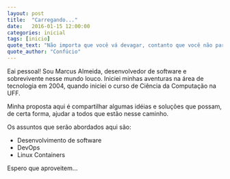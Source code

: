```yaml
---
layout: post
title:  "Carregando..."
date:   2016-01-15 12:00:00
categories: inicial
tags: [inicio]
quote_text: "Não importa que você vá devagar, contanto que você não pare."
quote_author: "Confúcio"
---
```


Eai pessoal! Sou Marcus Almeida, desenvolvedor de software e sobrevivente nesse mundo louco. Iniciei minhas aventuras na área de tecnologia em 2004, quando iniciei o curso de Ciência da Computação na UFF. 

Minha proposta aqui é compartilhar algumas idéias e soluções que possam, de certa forma, ajudar a todos que estão nesse caminho.

Os assuntos que serão abordados aqui são:

- Desenvolvimento de software
- DevOps
- Linux Containers

Espero que aproveitem...